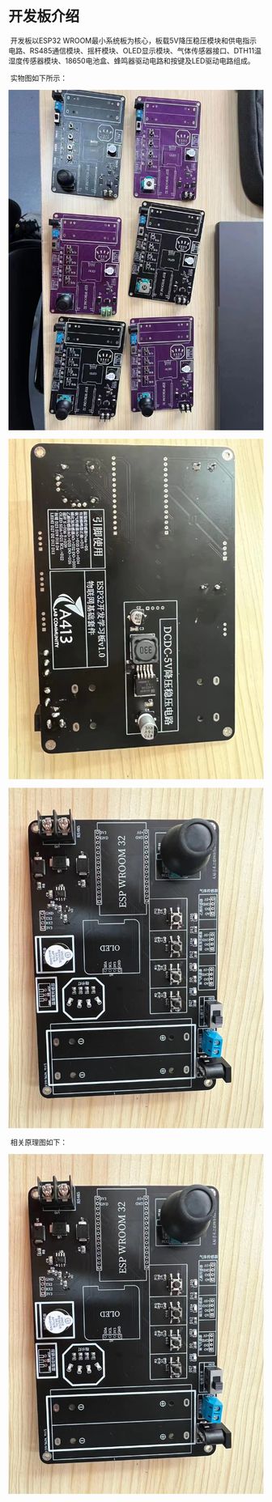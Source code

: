 # 开发板介绍

​	开发板以ESP32 WROOM最小系统板为核心，板载5V降压稳压模块和供电指示电路、RS485通信模块、摇杆模块、OLED显示模块、气体传感器接口、DTH11温湿度传感器模块、18650电池盒、蜂鸣器驱动电路和按键及LED驱动电路组成。

​	实物图如下所示：

![image](https://github.com/leezisheng/ESP32-EDU-BOARD-V0.1/blob/master/Pic/0.jpg)

![image](https://github.com/leezisheng/ESP32-EDU-BOARD-V0.1/blob/master/Pic/1.jpg)

![image](https://github.com/leezisheng/ESP32-EDU-BOARD-V0.1/blob/master/Pic/2.jpg)

​	相关原理图如下：

![image](https://github.com/leezisheng/ESP32-EDU-BOARD-V0.1/blob/master/Pic/2.jpg)